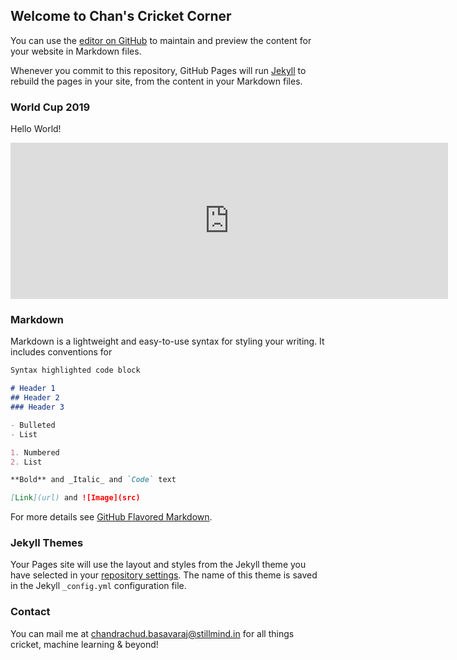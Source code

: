 ## Welcome to Chan's Cricket Corner

You can use the [editor on GitHub](https://github.com/cbasavaraj/cricket/edit/master/index.md) to maintain and preview the content for your website in Markdown files.

Whenever you commit to this repository, GitHub Pages will run [Jekyll](https://jekyllrb.com/) to rebuild the pages in your site, from the content in your Markdown files.

### World Cup 2019

Hello World!

<iframe width="700" height="250" frameborder="0" scrolling="no" src="https://onedrive.live.com/embed?resid=5C0EC213C00B69B0%21110&authkey=%21AJV8aSJxLHMzptE&em=2&wdAllowInteractivity=False&Item='main'!D46%3AP56&wdHideGridlines=True&wdInConfigurator=True"></iframe>

### Markdown

Markdown is a lightweight and easy-to-use syntax for styling your writing. It includes conventions for

```markdown
Syntax highlighted code block

# Header 1
## Header 2
### Header 3

- Bulleted
- List

1. Numbered
2. List

**Bold** and _Italic_ and `Code` text

[Link](url) and ![Image](src)
```

For more details see [GitHub Flavored Markdown](https://guides.github.com/features/mastering-markdown/).

### Jekyll Themes

Your Pages site will use the layout and styles from the Jekyll theme you have selected in your [repository settings](https://github.com/cbasavaraj/cricket/settings). The name of this theme is saved in the Jekyll `_config.yml` configuration file.

### Contact

You can mail me at [chandrachud.basavaraj@stillmind.in](mailto:chandrachud.basavaraj@stillmind.in) for all things cricket, machine learning & beyond!